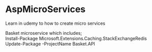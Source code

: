 # AspMicroServices
Learn in udemy to how to create micro services




Basket microservice which includes;
<br>
Install-Package Microsoft.Extensions.Caching.StackExchangeRedis
<br>
Update-Package -ProjectName Basket.API
